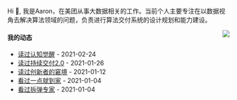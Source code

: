 Hi 👋, 我是Aaron，在美团从事大数据相关的工作。当前个人主要专注在以数据视角去解决算法领域的问题，负责进行算法交付系统的设计规划和能力建设。

<p >

<img align="right" src="https://github-readme-stats.vercel.app/api?username=aaronshan&show_icons=true&icon_color=805AD5&text_color=718096&bg_color=ffffff&hide_title=true" />

<p align="left">
     
#### 我的动态

<!-- douban starts -->
* <a href='https://book.douban.com/subject/35193035/' target='_blank'>读过认知觉醒</a> - 2021-02-24
* <a href='https://book.douban.com/subject/30419555/' target='_blank'>读过持续交付2.0</a> - 2021-01-26
* <a href='https://book.douban.com/subject/1313875/' target='_blank'>读过创新者的窘境</a> - 2021-01-12
* <a href='http://movie.douban.com/subject/35069506/' target='_blank'>看过一点就到家</a> - 2021-01-04
* <a href='http://movie.douban.com/subject/26748673/' target='_blank'>看过拆弹专家</a> - 2021-01-04
<!-- douban ends -->

<!-- recent_releases starts -->

<!-- recent_releases ends -->
</p>

</p>
